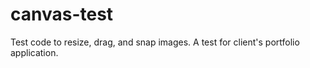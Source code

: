 # canvas-test
Test code to resize, drag, and snap images. A test for client's portfolio application.
